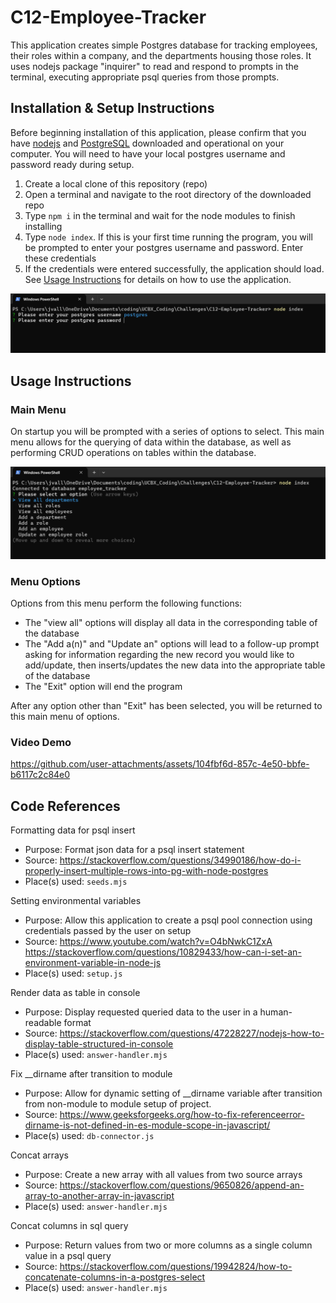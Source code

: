 # C12-Employee-Tracker
This application creates simple Postgres database for tracking employees, their roles within a company, and the departments housing those roles. It uses nodejs package "inquirer" to read and respond to prompts in the terminal, executing appropriate psql queries from those prompts.

## Installation & Setup Instructions
Before beginning installation of this application, please confirm that you have [nodejs](https://nodejs.org/en) and [PostgreSQL](https://www.postgresql.org/download/) downloaded and operational on your computer. You will need to have your local postgres username and password ready during setup.
1. Create a local clone of this repository (repo)
2. Open a terminal and navigate to the root directory of the downloaded repo
3. Type `npm i` in the terminal and wait for the node modules to finish installing
4. Type `node index`. If this is your first time running the program, you will be prompted to enter your postgres username and password. Enter these credentials
5. If the credentials were entered successfully, the application should load. See [Usage Instructions](#usage-instructions) for details on how to use the application.


![Postgres Credentials](./assets/images/setup-postgres-credentials.png)


## Usage Instructions

### Main Menu
On startup you will be prompted with a series of options to select. This main menu allows for the querying of data within the database, as well as performing CRUD operations on tables within the database.

![Main Menu](./assets/images/tutorial-main-menu.png)

### Menu Options
Options from this menu perform the following functions:
* The "view all" options will display all data in the corresponding table of the database
* The "Add a(n)" and "Update an" options will lead to a follow-up prompt asking for information regarding the new record you would like to add/update, then inserts/updates the new data into the appropriate table of the database
* The "Exit" option will end the program

After any option other than "Exit" has been selected, you will be returned to this main menu of options.

### Video Demo



https://github.com/user-attachments/assets/104fbf6d-857c-4e50-bbfe-b6117c2c84e0



## Code References


Formatting data for psql insert
* Purpose: Format json data for a psql insert statement
* Source: https://stackoverflow.com/questions/34990186/how-do-i-properly-insert-multiple-rows-into-pg-with-node-postgres
* Place(s) used: `seeds.mjs`

Setting environmental variables
* Purpose: Allow this application to create a psql pool connection using credentials passed by the user on setup
* Source: https://www.youtube.com/watch?v=O4bNwkC1ZxA
https://stackoverflow.com/questions/10829433/how-can-i-set-an-environment-variable-in-node-js
* Place(s) used: `setup.js`

Render data as table in console
* Purpose: Display requested queried data to the user in a human-readable format
* Source: https://stackoverflow.com/questions/47228227/nodejs-how-to-display-table-structured-in-console
* Place(s) used: `answer-handler.mjs`

Fix __dirname after transition to module
* Purpose: Allow for dynamic setting of __dirname variable after transition from non-module to module setup of project. 
* Source: https://www.geeksforgeeks.org/how-to-fix-referenceerror-dirname-is-not-defined-in-es-module-scope-in-javascript/
* Place(s) used: `db-connector.js`

Concat arrays
* Purpose: Create a new array with all values from two source arrays
* Source: https://stackoverflow.com/questions/9650826/append-an-array-to-another-array-in-javascript
* Place(s) used: `answer-handler.mjs`

Concat columns in sql query
* Purpose: Return values from two or more columns as a single column value in a psql query
* Source: https://stackoverflow.com/questions/19942824/how-to-concatenate-columns-in-a-postgres-select
* Place(s) used: `answer-handler.mjs`
